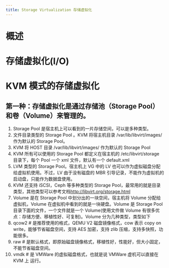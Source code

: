 ```yaml
---
title: Storage Virtualization 存储虚拟化
---
```


# 概述

# 存储虚拟化(I/O)

# KVM 模式的存储虚拟化

## 第一种：存储虚拟化是通过存储池（Storage Pool）和卷（Volume）来管理的。

1. Storage Pool 是宿主机上可以看到的一片存储空间，可以是多种类型。
2. 文件目录类型的 Storage Pool 。KVM 将宿主机目录 /var/lib/libvirt/images/ 作为默认的 Storage Pool。
3. KVM 将 HOST 目录 /var/lib/libvirt/images/ 作为默认的 Storage Pool
4. KVM 所有可以使用的 Storage Pool 都定义在宿主机的 /etc/libvirt/storage 目录下，每个 Pool 一个 xml 文件，默认有一个 default.xml
5. LVM 类型的 Storage Pool。宿主机上 VG 中的 LV 也可以作为虚拟磁盘分配给虚拟机使用。不过，LV 由于没有磁盘的 MBR 引导记录，不能作为虚拟机的启动盘，只能作为数据盘使用。
6. KVM 还支持 iSCSI，Ceph 等多种类型的 Storage Pool，最常用的就是目录类型，其他类型可以参考文档<http://libvirt.org/storage.html>
7. Volume 是在 Storage Pool 中划分出的一块空间，宿主机将 Volume 分配给虚拟机，Volume 在虚拟机中看到的就是一块硬盘。Volume 是 Storage Pool 目录下面的文件，一个文件就是一个 Volume(使用文件做 Volume 有很多优点：存储方便、移植性好、可复制)。Volume 分为几种类型，类型如下
8. qcow2 # 是推荐使用的格式，QEMU V2 磁盘镜像格式，cow 表示 copy on write，能够节省磁盘空间，支持 AES 加密，支持 zlib 压缩，支持多快照，功能很多。
9. raw # 是默认格式，即原始磁盘镜像格式，移植性好，性能好，但大小固定，不能节省磁盘空间。
10. vmdk # 是 VMWare 的虚拟磁盘格式，也就是说 VMWare 虚机可以直接在 KVM 上 运行。
